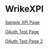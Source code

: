 # WrikeXPI

[Sample XPI Page](Samples/WrikeXPI-Campaign.html)

[OAuth Test Page](Samples/OAuth-TestPage.html)

[OAuth Test Page 2](Samples/OAuth-TestPage2.html)


